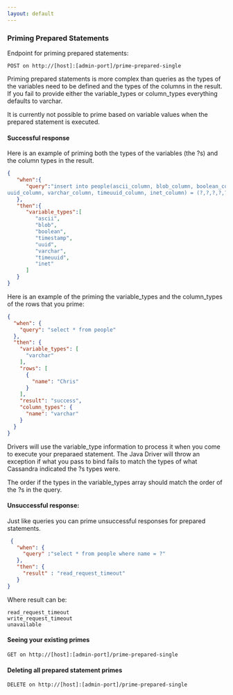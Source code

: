 ```yaml
---
layout: default
---
```

### Priming Prepared Statements

Endpoint for priming prepared statements:

```
POST on http://[host]:[admin-port]/prime-prepared-single
```
Priming prepared statements is more complex than queries as the types of the variables need to be defined and the types of the columns in the result. If you fail to provide either the variable_types or column_types everything defaults to varchar.

It is currently not possible to prime based on variable values when the prepared statement is executed.

#### Successful response

Here is an example of priming both the types of the variables (the ?s) and the column types in the result.

```json
{
   "when":{
      "query":"insert into people(ascii_column, blob_column, boolean_column, timestamp_column,
uuid_column, varchar_column, timeuuid_column, inet_column) = (?,?,?,?,?,?,?,?,?)"
   },
   "then":{
      "variable_types":[
         "ascii",
         "blob",
         "boolean",
         "timestamp",
         "uuid",
         "varchar",
         "timeuuid",
         "inet"
      ]
   }
}
```

Here is an example of the priming the variable_types and the column_types of the rows that you prime:

```json
{
  "when": {
    "query": "select * from people"
  },
  "then": {
    "variable_types": [
      "varchar"
    ],
    "rows": [
      {
        "name": "Chris"
      }
    ],
    "result": "success",
    "column_types": {
      "name": "varchar"
    }
  }
}
```

Drivers will use the variable_type information to process it when you come to execute your preparaed statement. The Java Driver will throw an exception if what you pass to bind fails to match the types of what Cassandra indicated the ?s types were.

The order if the types in the variable_types array should match the order of the ?s in the query.

#### Unsuccessful response:

Just like queries you can prime unsuccessful responses for prepared statements.

```json
 {
   "when": {
     "query" :"select * from people where name = ?"
   },
   "then": {
     "result" : "read_request_timeout"
   }
}
```

Where result can be:
```
read_request_timeout
write_request_timeout
unavailable
```

#### Seeing your existing primes
```
GET on http://[host]:[admin-port]/prime-prepared-single
```

#### Deleting all prepared statement primes
```
DELETE on http://[host]:[admin-port]/prime-prepared-single
```